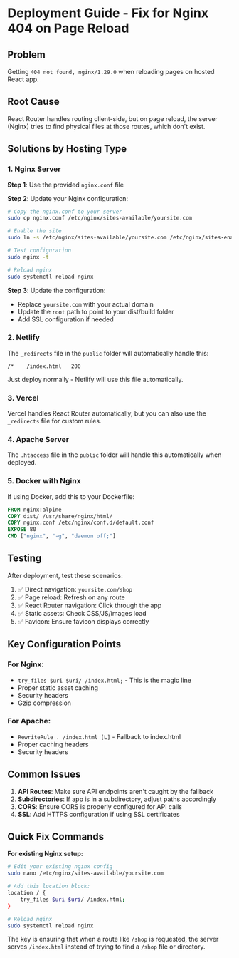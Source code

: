 # Deployment Guide - Fix for Nginx 404 on Page Reload

## Problem
Getting `404 not found, nginx/1.29.0` when reloading pages on hosted React app.

## Root Cause
React Router handles routing client-side, but on page reload, the server (Nginx) tries to find physical files at those routes, which don't exist.

## Solutions by Hosting Type

### 1. Nginx Server

**Step 1**: Use the provided `nginx.conf` file

**Step 2**: Update your Nginx configuration:
```bash
# Copy the nginx.conf to your server
sudo cp nginx.conf /etc/nginx/sites-available/yoursite.com

# Enable the site
sudo ln -s /etc/nginx/sites-available/yoursite.com /etc/nginx/sites-enabled/

# Test configuration
sudo nginx -t

# Reload nginx
sudo systemctl reload nginx
```

**Step 3**: Update the configuration:
- Replace `yoursite.com` with your actual domain
- Update the `root` path to point to your dist/build folder
- Add SSL configuration if needed

### 2. Netlify

The `_redirects` file in the `public` folder will automatically handle this:
```
/*    /index.html   200
```

Just deploy normally - Netlify will use this file automatically.

### 3. Vercel

Vercel handles React Router automatically, but you can also use the `_redirects` file for custom rules.

### 4. Apache Server

The `.htaccess` file in the `public` folder will handle this automatically when deployed.

### 5. Docker with Nginx

If using Docker, add this to your Dockerfile:
```dockerfile
FROM nginx:alpine
COPY dist/ /usr/share/nginx/html/
COPY nginx.conf /etc/nginx/conf.d/default.conf
EXPOSE 80
CMD ["nginx", "-g", "daemon off;"]
```

## Testing

After deployment, test these scenarios:

1. ✅ Direct navigation: `yoursite.com/shop`
2. ✅ Page reload: Refresh on any route
3. ✅ React Router navigation: Click through the app
4. ✅ Static assets: Check CSS/JS/images load
5. ✅ Favicon: Ensure favicon displays correctly

## Key Configuration Points

### For Nginx:
- `try_files $uri $uri/ /index.html;` - This is the magic line
- Proper static asset caching
- Security headers
- Gzip compression

### For Apache:
- `RewriteRule . /index.html [L]` - Fallback to index.html
- Proper caching headers
- Security headers

## Common Issues

1. **API Routes**: Make sure API endpoints aren't caught by the fallback
2. **Subdirectories**: If app is in a subdirectory, adjust paths accordingly
3. **CORS**: Ensure CORS is properly configured for API calls
4. **SSL**: Add HTTPS configuration if using SSL certificates

## Quick Fix Commands

**For existing Nginx setup:**
```bash
# Edit your existing nginx config
sudo nano /etc/nginx/sites-available/yoursite.com

# Add this location block:
location / {
    try_files $uri $uri/ /index.html;
}

# Reload nginx
sudo systemctl reload nginx
```

The key is ensuring that when a route like `/shop` is requested, the server serves `/index.html` instead of trying to find a `/shop` file or directory.